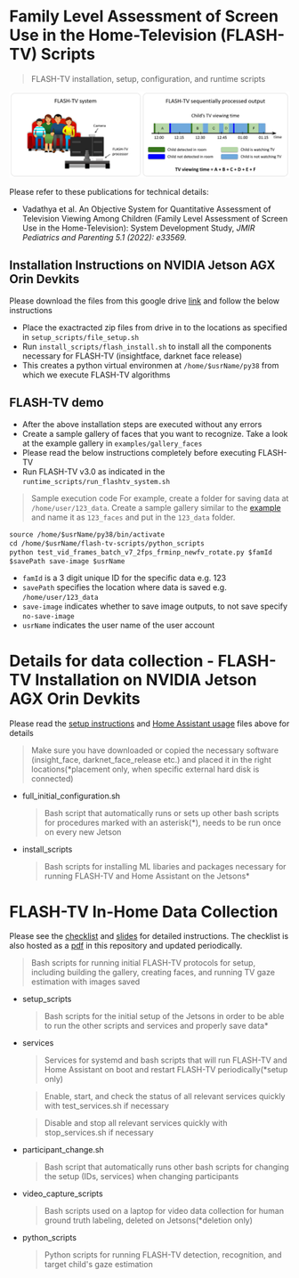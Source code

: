 # Family Level Assessment of Screen Use in the Home-Television (FLASH-TV) Scripts
> FLASH-TV installation, setup, configuration, and runtime scripts
<img src="pngs/teaser_small.png"/>

Please refer to these publications for technical details:
 - Vadathya et al. An Objective System for Quantitative Assessment of Television Viewing Among Children (Family Level Assessment of Screen Use in the Home-Television): System Development Study, _JMIR Pediatrics and Parenting 5.1 (2022): e33569._

## Installation Instructions on NVIDIA Jetson AGX Orin Devkits 
Please download the files from this google drive [link](https://drive.google.com/drive/folders/1hth1P58s5V-CGqdMYpZw2_dalI-RecTm?usp=share_link) and follow the below instructions
 - Place the exactracted zip files from drive in to the locations as specified in `setup_scripts/file_setup.sh`
 - Run `install_scripts/flash_install.sh` to install all the components necessary for FLASH-TV (insightface, darknet face release)
 - This creates a python virtual environmen at `/home/$usrName/py38` from which we execute FLASH-TV algorithms

## FLASH-TV demo 
 - After the above installation steps are executed without any errors
 - Create a sample gallery of faces that you want to recognize. Take a look at the example gallery in `examples/gallery_faces`
 - Please read the below instructions completely before executing FLASH-TV
 - Run FLASH-TV v3.0 as indicated in the `runtime_scripts/run_flashtv_system.sh`
  
  > Sample execution code
  For example, create a folder for saving data at `/home/user/123_data`. Create a sample gallery similar to the [example](examples/gallery_faces) and name it as `123_faces` and put in the `123_data` folder.
  
  ```
  source /home/$usrName/py38/bin/activate
  cd /home/$usrName/flash-tv-scripts/python_scripts
  python test_vid_frames_batch_v7_2fps_frminp_newfv_rotate.py $famId $savePath save-image $usrName
  ```
  
  - `famId` is a 3 digit unique ID for the specific data e.g. 123
  - `savePath` specifies the location where data is saved e.g. `/home/user/123_data`
  - `save-image` indicates whether to save image outputs, to not save specify `no-save-image`
  - `usrName` indicates the user name of the user account

# Details for data collection - FLASH-TV Installation on NVIDIA Jetson AGX Orin Devkits
Please read the [setup instructions](./Setup_Instructions.pdf) and [Home Assistant usage](./Home_Assistant_Usage.pdf) files above for details
> Make sure you have downloaded or copied the necessary software (insight_face, darknet_face_release etc.) and placed it in the right locations(\*placement only, when specific external hard disk is connected)

 - full_initial_configuration.sh
   > Bash script that automatically runs or sets up other bash scripts for procedures marked with an asterisk(\*), needs to be run once on every new Jetson

 - install_scripts
   > Bash scripts for installing ML libaries and packages necessary for running FLASH-TV and Home Assistant on the Jetsons\*

# FLASH-TV In-Home Data Collection
Please see the [checklist](https://docs.google.com/document/d/1YsyBKnJgQ7WB-XFTUHe-cB27ZMZT5CRpLUyl3zfOLHs/) and [slides](https://bcmedu-my.sharepoint.com/:f:/g/personal/207282_bcm_edu/EqhtrTeGWm9DqhoshCBtBtUB0J5otZWmKRoay09M_0a9Hw?e=gyoOaa) for detailed instructions. The checklist is also hosted as a [pdf](./FLASH-TV_In-Home_Installation_Checklist.pdf) in this repository and updated periodically.
  > Bash scripts for running initial FLASH-TV protocols for setup, including building the gallery, creating faces, and running TV gaze estimation with images saved
- setup_scripts
  > Bash scripts for the initial setup of the Jetsons in order to be able to run the other scripts and services and properly save data\*
- services
  > Services for systemd and bash scripts that will run FLASH-TV and Home Assistant on boot and restart FLASH-TV periodically(\*setup only)
 
  > Enable, start, and check the status of all relevant services quickly with test_services.sh if necessary
  
  > Disable and stop all relevant services quickly with stop_services.sh if necessary
- participant_change.sh 
  > Bash script that automatically runs other bash scripts for changing the setup (IDs, services) when changing participants
- video_capture_scripts
  > Bash scripts used on a laptop for video data collection for human ground truth labeling, deleted on Jetsons(\*deletion only)
- python_scripts
  > Python scripts for running FLASH-TV detection, recognition, and target child's gaze estimation
